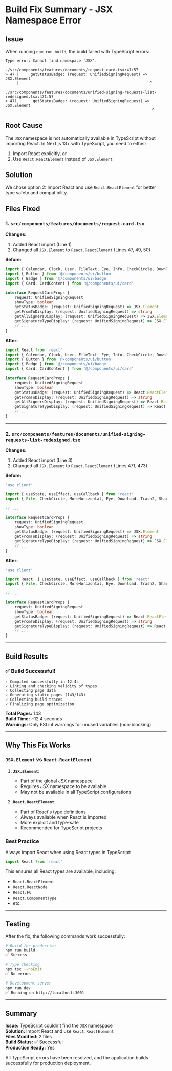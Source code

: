 # Build Fix Summary - JSX Namespace Error

## Issue
When running `npm run build`, the build failed with TypeScript errors:

```
Type error: Cannot find namespace 'JSX'.

./src/components/features/documents/request-card.tsx:47:57
> 47 |     getStatusBadge: (request: UnifiedSigningRequest) => JSX.Element
     |                                                         ^

./src/components/features/documents/unified-signing-requests-list-redesigned.tsx:471:57
> 471 |     getStatusBadge: (request: UnifiedSigningRequest) => JSX.Element
      |                                                         ^
```

## Root Cause
The `JSX` namespace is not automatically available in TypeScript without importing React. In Next.js 13+ with TypeScript, you need to either:
1. Import React explicitly, or
2. Use `React.ReactElement` instead of `JSX.Element`

## Solution
We chose option 2: Import React and use `React.ReactElement` for better type safety and compatibility.

## Files Fixed

### 1. `src/components/features/documents/request-card.tsx`

**Changes:**
1. Added React import (Line 1)
2. Changed all `JSX.Element` to `React.ReactElement` (Lines 47, 49, 50)

**Before:**
```typescript
import { Calendar, Clock, User, FileText, Eye, Info, CheckCircle, Download, MoreHorizontal, Send, Inbox } from 'lucide-react'
import { Button } from '@/components/ui/button'
import { Badge } from '@/components/ui/badge'
import { Card, CardContent } from '@/components/ui/card'

interface RequestCardProps {
    request: UnifiedSigningRequest
    showType: boolean
    getStatusBadge: (request: UnifiedSigningRequest) => JSX.Element
    getFromToDisplay: (request: UnifiedSigningRequest) => string
    getAllSignersDisplay: (request: UnifiedSigningRequest) => JSX.Element | null
    getSignatureTypeDisplay: (request: UnifiedSigningRequest) => JSX.Element
    // ...
}
```

**After:**
```typescript
import React from 'react'
import { Calendar, Clock, User, FileText, Eye, Info, CheckCircle, Download, MoreHorizontal, Send, Inbox } from 'lucide-react'
import { Button } from '@/components/ui/button'
import { Badge } from '@/components/ui/badge'
import { Card, CardContent } from '@/components/ui/card'

interface RequestCardProps {
    request: UnifiedSigningRequest
    showType: boolean
    getStatusBadge: (request: UnifiedSigningRequest) => React.ReactElement
    getFromToDisplay: (request: UnifiedSigningRequest) => string
    getAllSignersDisplay: (request: UnifiedSigningRequest) => React.ReactElement | null
    getSignatureTypeDisplay: (request: UnifiedSigningRequest) => React.ReactElement
    // ...
}
```

---

### 2. `src/components/features/documents/unified-signing-requests-list-redesigned.tsx`

**Changes:**
1. Added React import (Line 3)
2. Changed all `JSX.Element` to `React.ReactElement` (Lines 471, 473)

**Before:**
```typescript
'use client'

import { useState, useEffect, useCallback } from 'react'
import { File, CheckCircle, MoreHorizontal, Eye, Download, Trash2, Share2, Users, Send, Inbox, Filter, Info, X, Search, Shield, Calendar, Clock, User, FileText } from 'lucide-react'

// ...

interface RequestCardProps {
    request: UnifiedSigningRequest
    showType: boolean
    getStatusBadge: (request: UnifiedSigningRequest) => JSX.Element
    getFromToDisplay: (request: UnifiedSigningRequest) => string
    getSignatureTypeDisplay: (request: UnifiedSigningRequest) => JSX.Element
    // ...
}
```

**After:**
```typescript
'use client'

import React, { useState, useEffect, useCallback } from 'react'
import { File, CheckCircle, MoreHorizontal, Eye, Download, Trash2, Share2, Users, Send, Inbox, Filter, Info, X, Search, Shield, Calendar, Clock, User, FileText } from 'lucide-react'

// ...

interface RequestCardProps {
    request: UnifiedSigningRequest
    showType: boolean
    getStatusBadge: (request: UnifiedSigningRequest) => React.ReactElement
    getFromToDisplay: (request: UnifiedSigningRequest) => string
    getSignatureTypeDisplay: (request: UnifiedSigningRequest) => React.ReactElement
    // ...
}
```

---

## Build Results

### ✅ Build Successful!

```
✓ Compiled successfully in 12.4s
✓ Linting and checking validity of types
✓ Collecting page data
✓ Generating static pages (143/143)
✓ Collecting build traces
✓ Finalizing page optimization
```

**Total Pages:** 143  
**Build Time:** ~12.4 seconds  
**Warnings:** Only ESLint warnings for unused variables (non-blocking)

---

## Why This Fix Works

### `JSX.Element` vs `React.ReactElement`

1. **`JSX.Element`**:
   - Part of the global JSX namespace
   - Requires JSX namespace to be available
   - May not be available in all TypeScript configurations

2. **`React.ReactElement`**:
   - Part of React's type definitions
   - Always available when React is imported
   - More explicit and type-safe
   - Recommended for TypeScript projects

### Best Practice
Always import React when using React types in TypeScript:
```typescript
import React from 'react'
```

This ensures all React types are available, including:
- `React.ReactElement`
- `React.ReactNode`
- `React.FC`
- `React.ComponentType`
- etc.

---

## Testing

After the fix, the following commands work successfully:

```bash
# Build for production
npm run build
✅ Success

# Type checking
npx tsc --noEmit
✅ No errors

# Development server
npm run dev
✅ Running on http://localhost:3001
```

---

## Summary

**Issue:** TypeScript couldn't find the `JSX` namespace  
**Solution:** Import React and use `React.ReactElement`  
**Files Modified:** 2 files  
**Build Status:** ✅ Successful  
**Production Ready:** Yes  

All TypeScript errors have been resolved, and the application builds successfully for production deployment.

